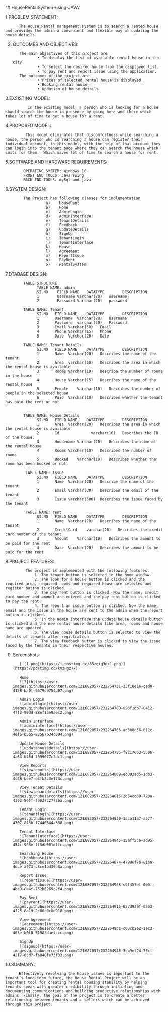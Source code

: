 "# HouseRentalSystem-using-JAVA" 

1.PROBLEM STATEMENT:
          
          The House Rental management system is to search a rented house and provides the admin a convenient and flexible way of updating the house details.

2. OUTCOMES AND OBJECTIVES:

          The main objectives of this project are
                  •	To display the list of available rental house in the city.
                  •	To select the desired house from the displayed list.
                  •	To pay rent and report issue using the application.
          The outcomes of the project are
                  •	Prices of selected rental house is displayed.
                  •	Booking rental house
                  •	Updation of house details
 3.EXSISTING MODEL:
 
              In the existing model, a person who is looking for a house should search the house in presence by going here and there which takes lot of time to get a house for a rent.

4.PROPOSED MODEL:
             
             This model eliminates that discomfortness while searching a house, the person who is searching a house can register their individual account, in this model, with the help of that account they can login into the tenant page where they can search the house which suits for them.  Which saves lot of time to search a house for rent.

5.SOFTWARE AND HARDWARE REQUIREMENTS:
            
            OPERATING SYSTEM: Windows 10
            FRONT END TOOLS: Java swing
            BACK END TOOLS: mySql and java

6.SYSTEM DESIGN:
            
            The Project has following classes for implementation
                      a)	HouseRent
                      b)	Home
                      c)	AdminLogin
                      d)	AdminInterface
                      e)	TenantDetails
                      f)	Feedback
                      g)	UpdateDetails
                      h)	SignUp
                      i)	TenantLogin
                      j)	TenantInterface
                      k)	House
                      l)	Agreement
                      m)	ReportIssue
                      n)	PayRent
                      o)	RentalSystem

7.DTABASE DESIGN:
            
            TABLE STRUCTURE
                  TABLE NAME: admin
                  SI.NO    FIELD NAME	DATATYPE	    DESCRIPTION
                  1	       Username	Varchar(20)   username
                  2        Password	Varchar(20)   password
                  
            TABLE NAME: Tenant
                  SI.NO   FIELD NAME	DATATYPE	    DESCRIPTION
                  1	      Username	Varchar(20)   Username
                  2	      Password	varchar(20)   Password
                  3	      Email	Varchar(50)   Email
                  4	      Phone	Varchar(15)   Phone
                  5	      Date	Varchar(20)   Date
     
            TABLE NAME: Tenant Details
                  SI.NO   FIELD NAME	DATATYPE	    DESCRIPTION
                  1	      Name	Varchar(20)   Describes the name of the tenant
                  2	      Area	varchar(50)   Describes the area in which the rental house is available
                  3	      Rooms	Varchar(10)   Describe the number of rooms in the house
                  4	      House	Varchar(15)   Describes the name of the rental house
                  5	      People	Varchar(10)   Describes the number of people in the selected house
                  6	      Paid	Varchar(10)   Describes whether the tenant has paid the rent or not


            TABLE NAME: House Details
                  SI.NO   FIELD NAME	DATATYPE	    DESCRIPTION
                  1	      Area	Varchar(20)   Describes the area in which the rental house is available
                  2	      Id	          varchar(10)   Describes the ID of the house.
                  3	      Housename	Varchar(20)   Describes the name of the rental house
                  4	      Rooms	Varchar(10)   Describes the number of rooms
                  5	      Booked	Varchar(10)   Describes whether the room has been booked or not.

             TABLE NAME: Issue
                  SI.NO   FIELD NAME	DATATYPE	    DESCRIPTION
                  1	      Name	Varchar(20)   Describe the name of the tenant
                  2	      Email	varchar(30)   Describes the email of the tenant
                  3	      Issue	Varchar(500)  Describes the issue faced by the tenant

             TABLE NAME: rent		
                  SI.NO   FIELD NAME    DATATYPE	    DESCRIPTION
                  1	      Name	Varchar(20)   Describes the name of the tenant
                  2	      CreditCard	varchar(20)   Describes the credit card number of the tenant
                  3	      Amount	Varchar(10)   Describes the amount to be paid for the rent
                  4	      Date	Varchar(20)   Describes the amount to be paid for the rent

 8.PROJECT FEATURES:
 
             The project is implemented with the following features:
                 1. The tenant button is selected in the home window.
                 2. The look for a house button is clicked and the required area, required rooms and required house are selected and register button is clicked.
                 3. The pay rent button is clicked. Now the name, credit card number and amount are entered and the pay rent button is clicked to pay the rent.
                 4. The report an issue button is clicked. Now the name, email and the issue in the house are sent to the admin when the report button is clicked.
                 5. In the admin interface the update house details button is clicked and the new rental house details like area, rooms and house name are updated.
                 6. The view house details button is selected to view the details of tenants after registration
                 7. The view feedback button is clicked to view the issue faced by the tenants in their respective houses.
9. Screenshots

          [![1.png](https://i.postimg.cc/85zgtg3n/1.png)](https://postimg.cc/kVzHgz7x)
          
          Home
          ![2](https://user-images.githubusercontent.com/121682057/232264731-33f10e1e-ced0-4158-ba0f-9579d9754d07.png)
          
          Admin Login
          ![adminlogin](https://user-images.githubusercontent.com/121682057/232264780-096f1db7-0412-4ff2-90dd-88ef1ae9aec2.png)
          
          Admin Interface
          ![admininterface](https://user-images.githubusercontent.com/121682057/232264766-ad3b8c56-011c-4ef6-b5b5-83567b34c094.png)
          
          Update House Details
          ![updatehousedetails](https://user-images.githubusercontent.com/121682057/232264795-f8c17663-5506-4a64-b45d-7099077c3dc1.png)

          View Reports
          ![viewreports](https://user-images.githubusercontent.com/121682057/232264809-ed093ad5-1db3-4c48-bee7-e3fb2c3e173c.png)
          
          View Tenant Details
          ![viewtenantdetails](https://user-images.githubusercontent.com/121682057/232264815-2d54cc60-720a-4392-8eff-fe037c27726a.png)
          
          Tenant Login
          ![tenantlogin](https://user-images.githubusercontent.com/121682057/232264830-1aca11a7-a577-4307-813b-17440344a338.png)
          
          Tenant Interface
          ![TenantInterface](https://user-images.githubusercontent.com/121682057/232264845-15eff5c6-ad95-454c-928e-ff3db001dffc.png)
          
          Searching House
          ![bookhouse](https://user-images.githubusercontent.com/121682057/232264874-47986f7b-81ba-4dce-a973-c8ce1bd36e3a.png)
          
          Report Issue
          ![reportissue](https://user-images.githubusercontent.com/121682057/232264908-c9f457ef-005f-4ba9-8a4f-752b5265c2f4.png)

          Pay Rent
          ![payrent](https://user-images.githubusercontent.com/121682057/232264915-657d939f-65b3-4f25-8a19-2c86c0c8e918.png)

          View Agreement
          ![agreement](https://user-images.githubusercontent.com/121682057/232264931-c63cb2e2-1ec2-403e-b0f8-51982daefccc.png)

          SignUp
          ![signup](https://user-images.githubusercontent.com/121682057/232264946-3cb9ef24-75cf-42f7-85d7-fa040fe73f33.png)
          

10.SUMMARY:
          
          Effectively resolving the house issues is important to the tenant’s long-term future, the House Rental Project will be an important tool for creating rental housing stability by helping tenants speak with greater credibility through initiating and documenting communications and building productive relationships with admins. Finally, the goal of the project is to create a better relationship between tenants and a sellers which can be achieved through this project.


